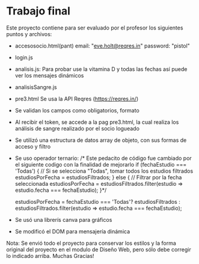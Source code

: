 # Trabajo final
Este proyecto contiene para ser evaluado por el profesor los siguientes puntos y archivos:

* accesosocio.html(pant)
email:    "eve.holt@reqres.in"
password: "pistol"
* login.js
* analisis.js: Para probar use la vitamina D y todas las fechas así puede ver los mensajes dinámicos
* analisisSangre.js
* pre3.html
Se usa la API Reqres (https://reqres.in/)

* Se validan los campos como obligatorios, formato
* Al recibir el token, se accede a la pag pre3.html, la cual realiza los análisis de sangre realizado por el socio logueado
* Se utilizó una estructura de datos array de objeto, con sus formas de acceso y filtro
* Se uso operador ternario: 
 /* Este pedacito de código fue cambiado por el siguiente codigo con la finalidad de mejorarlo
    if (fechaEstudio === 'Todas') {
        // Si se selecciona "Todas", tomar todos los estudios filtrados
        estudiosPorFecha = estudiosFiltrados;
    } else {
        // Filtrar por la fecha seleccionada
        estudiosPorFecha = estudiosFiltrados.filter(estudio => estudio.fecha === fechaEstudio);
    }*/

    estudiosPorFecha = fechaEstudio === 'Todas'? estudiosFiltrados
        : estudiosFiltrados.filter(estudio => estudio.fecha === fechaEstudio);
* Se usó una librerís canva para gráficos
* Se modificó el DOM para mensajería dinámica


Nota: Se envió todo el proyecto para conservar los estilos y la forma original del proyecto en el modulo de Diseño Web, pero sólo debe corregir lo indicado arriba. 
Muchas Gracias!
